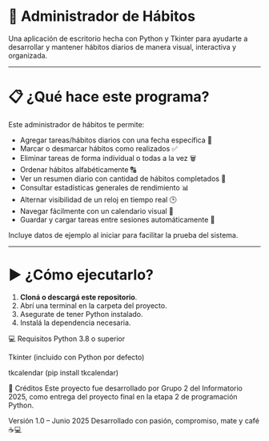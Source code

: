 # 🧠 Administrador de Hábitos

Una aplicación de escritorio hecha con Python y Tkinter para ayudarte a desarrollar y mantener hábitos diarios de manera visual, 
interactiva y organizada.

---

# 📋 ¿Qué hace este programa?

Este administrador de hábitos te permite:

- Agregar tareas/hábitos diarios con una fecha específica 📅
- Marcar o desmarcar hábitos como realizados ✅
- Eliminar tareas de forma individual o todas a la vez 🗑️
- Ordenar hábitos alfabéticamente 🔠
- Ver un resumen diario con cantidad de hábitos completados 🧾
- Consultar estadísticas generales de rendimiento 📊
- Alternar visibilidad de un reloj en tiempo real 🕒
- Navegar fácilmente con un calendario visual 🌈
- Guardar y cargar tareas entre sesiones automáticamente 💾

Incluye datos de ejemplo al iniciar para facilitar la prueba del sistema.

---

# ▶️ ¿Cómo ejecutarlo?

1. **Cloná o descargá este repositorio**.
2. Abrí una terminal en la carpeta del proyecto.
3. Asegurate de tener Python instalado.
4. Instalá la dependencia necesaria.

💻 Requisitos
Python 3.8 o superior

Tkinter (incluido con Python por defecto)

tkcalendar (pip install tkcalendar)

👥 Créditos
Este proyecto fue desarrollado por Grupo 2 del Informatorio 2025, como entrega del proyecto final en la etapa 2 de programación Python.

Versión 1.0 – Junio 2025
Desarrollado con pasión, compromiso, mate y café ☕💻
